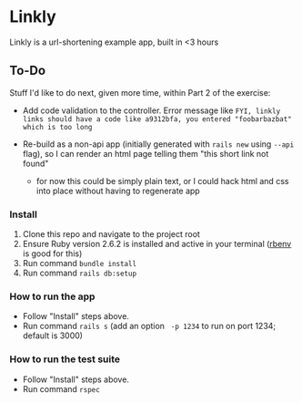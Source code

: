 # Linkly

Linkly is a url-shortening example app, built in <3 hours

## To-Do

Stuff I'd like to do next, given more time, within Part 2 of the exercise:  

* Add code validation to the controller. Error message like `FYI, linkly links should have a code like a9312bfa, you entered "foobarbazbat" which is too long`

* Re-build as a non-api app (initially generated with `rails new` using `--api` flag), so I can render an html page telling them "this short link not found"
  * for now this could be simply plain text, or I could hack html and css into place without having to regenerate app

### Install

1. Clone this repo and navigate to the project root
2. Ensure Ruby version 2.6.2 is installed and active in your terminal ([rbenv](https://github.com/rbenv/rbenv) is good for this)
3. Run command `bundle install`
4. Run command `rails db:setup`

### How to run the app

* Follow "Install" steps above.  
* Run command `rails s` (add an option ` -p 1234` to run on port 1234; default is 3000)

### How to run the test suite

* Follow "Install" steps above.
* Run command `rspec`
